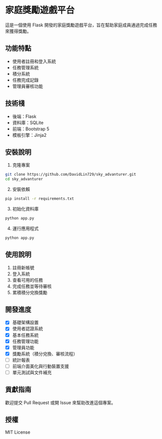 # 家庭獎勵遊戲平台

這是一個使用 Flask 開發的家庭獎勵遊戲平台，旨在幫助家庭成員通過完成任務來獲得獎勵。

## 功能特點

- 使用者註冊和登入系統
- 任務管理系統
- 積分系統
- 任務完成記錄
- 管理員審核功能

## 技術棧

- 後端：Flask
- 資料庫：SQLite
- 前端：Bootstrap 5
- 模板引擎：Jinja2

## 安裝說明

1. 克隆專案
```bash
git clone https://github.com/DavidLin729/sky_advanturer.git
cd sky_advanturer
```

2. 安裝依賴
```bash
pip install -r requirements.txt
```

3. 初始化資料庫
```bash
python app.py
```

4. 運行應用程式
```bash
python app.py
```

## 使用說明

1. 註冊新帳號
2. 登入系統
3. 查看可用的任務
4. 完成任務並等待審核
5. 累積積分兌換獎勵

## 開發進度

- [x] 基礎架構設置
- [x] 使用者認證系統
- [x] 基本任務系統
- [x] 任務管理功能
- [x] 管理員功能
- [x] 獎勵系統（積分兌換、審核流程）
- [ ] 統計報表
- [ ] 前端介面美化與行動裝置支援
- [ ] 單元測試與文件補充

## 貢獻指南

歡迎提交 Pull Request 或開 Issue 來幫助改進這個專案。

## 授權

MIT License 